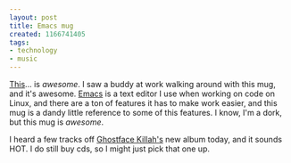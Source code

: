 ```yaml
---
layout: post
title: Emacs mug
created: 1166741405
tags:
- technology
- music
---
```

[This](http://www.cafepress.com/geekcheat.13045051)... is _awesome_. I saw a buddy at work walking around with this mug, and it's awesome. [Emacs](http://en.wikipedia.org/wiki/Emacs) is a text editor I use when working on code on Linux, and there are a ton of features it has to make work easier, and this mug is a dandy little reference to some of this features. I know, I'm a dork, but this mug is _awesome_.

I heard a few tracks off [Ghostface Killah's](http://pitchfork.com/reviews/albums/3637-fishscale/) new album today, and it sounds HOT. I do still buy cds, so I might just pick that one up.

